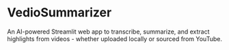 # VedioSummarizer
An AI-powered Streamlit web app to transcribe, summarize, and extract highlights from videos - whether uploaded locally or sourced from YouTube.
